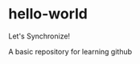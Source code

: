 # hello-world

Let's Synchronize!

A basic repository for learning github



<!--stackedit_data:
eyJoaXN0b3J5IjpbLTgwMDI2NDI5Nl19
-->
